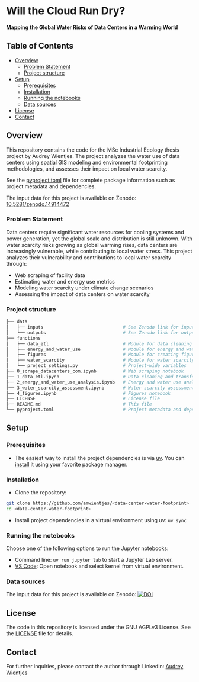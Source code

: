 # Will the Cloud Run Dry?

**Mapping the Global Water Risks of Data Centers in a Warming World**

## Table of Contents

- [Overview](#overview)
  - [Problem Statement](#problem-statement)
  - [Project structure](#project-structure)
- [Setup](#setup)
  - [Prerequisites](#prerequisites)
  - [Installation](#installation)
  - [Running the notebooks](#running-the-notebooks)
  - [Data sources](#data-sources)
- [License](#license)
- [Contact](#contact)

## Overview

This repository contains the code for the MSc Industrial Ecology thesis project by Audrey Wientjes. The project analyzes the water use of data centers using spatial GIS modeling and environmental footprinting methodologies, and assesses their impact on local water scarcity.

See the [pyproject.toml](pyproject.toml) file for complete package information such as project metadata and dependencies.

The input data for this project is available on Zenodo: [10.5281/zenodo.14914472](https://zenodo.org/records/149144720)

### Problem Statement

Data centers require significant water resources for cooling systems and power generation, yet the global scale and distribution is still unknown. With water scarcity risks growing as global warming rises, data centers are increasingly vulnerable, while contributing to local water stress. This project analyzes their vulnerability and contributions to local water scarcity through:

- Web scraping of facility data
- Estimating water and energy use metrics
- Modeling water scarcity under climate change scenarios
- Assessing the impact of data centers on water scarcity

### Project structure

```bash
├── data
│   ├── inputs                              # See Zenodo link for input data
│   └── outputs                             # See Zenodo link for output data
├── functions
│   ├── data_etl                            # Module for data cleaning and transformation functions
│   ├── energy_and_water_use                # Module for energy and water use analysis functions
│   ├── figures                             # Module for creating figures functions
│   ├── water_scarcity                      # Module for water scarcity assessment functions
│   └── project_settings.py                 # Project-wide variables
├── 0_scrape_datacenters_com.ipynb          # Web scraping notebook
├── 1_data_etl.ipynb                        # Data cleaning and transformation notebook
├── 2_energy_and_water_use_analysis.ipynb   # Energy and water use analysis notebook
├── 3_water_scarcity_assessment.ipynb       # Water scarcity assessment notebook
├── 4_figures.ipynb                         # Figures notebook
├── LICENSE                                 # License file
├── README.md                               # This file
└── pyproject.toml                          # Project metadata and dependencies
```

## Setup

### Prerequisites

- The easiest way to install the project dependencies is via [uv](https://docs.astral.sh/uv/). You can [install](https://docs.astral.sh/uv/getting-started/installation/) it using your favorite package manager.

### Installation

- Clone the repository:

```bash
git clone https://github.com/amwientjes/<data-center-water-footprint>
cd <data-center-water-footprint>
```

- Install project dependencies in a virtual environment using uv: `uv sync`

### Running the notebooks

Choose one of the following options to run the Jupyter notebooks:

- Command line: `uv run jupyter lab` to start a Jupyter Lab server.
- [VS Code](https://code.visualstudio.com/): Open notebook and select kernel from virtual environment.

### Data sources

The input data for this project is available on Zenodo: [![DOI](https://zenodo.org/badge/DOI/10.5281/zenodo.14914472.svg)](https://doi.org/10.5281/zenodo.14914472)

## License

The code in this repository is licensed under the GNU AGPLv3 License. See the [LICENSE](LICENSE) file for details.

## Contact

For further inquiries, please contact the author through LinkedIn: [Audrey Wientjes](https://www.linkedin.com/in/audrey-wientjes/)
